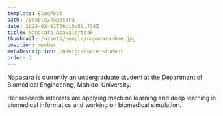 ```yaml
---
template: BlogPost
path: /people/napasara
date: 2022-02-01T06:15:50.738Z
title: Napasara Asawalertsak
thumbnail: /assets/people/napasara-bme.jpg
position: member
metaDescription: Undergraduate student
order: 3
---
```


Napasara is currently an undergraduate student at the Department of Biomedical Engineering, Mahidol University.

Her research interests are applying machine learning and deep learning in biomedical informatics and working on biomedical simulation.
